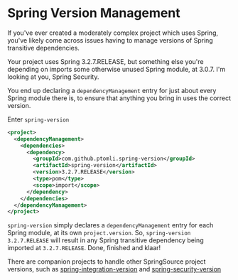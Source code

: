 # Spring Version Management

If you've ever created a moderately complex project which uses Spring, you've
likely come across issues having to manage versions of Spring transitive
dependencies.

Your project uses Spring 3.2.7.RELEASE, but something else you're depending on
imports some otherwise unused Spring module, at 3.0.7. I'm looking at you,
Spring Security.

You end up declaring a `dependencyManagement` entry for just about every Spring
module there is, to ensure that anything you bring in uses the correct version.

Enter `spring-version`

```xml
<project>
  <dependencyManagement>
    <dependencies>
      <dependency>
        <groupId>com.github.ptomli.spring-version</groupId>
        <artifactId>spring-version</artifactId>
        <version>3.2.7.RELEASE</version>
        <type>pom</type>
        <scope>import</scope>
      </dependency>
    </dependencies>
  </dependencyManagement>
</project>
```

`spring-version` simply declares a `dependencyManagement` entry for each Spring
module, at its own `project.version`. So, `spring-version` `3.2.7.RELEASE`
will result in any Spring transitive dependency being imported at
`3.2.7.RELEASE`. Done, finished and klaar!

There are companion projects to handle other SpringSource project versions, such
as
[spring-integration-version](https://github.com/ptomli/spring-integration-version)
and
[spring-security-version](https://github.com/ptomli/spring-security-version)
